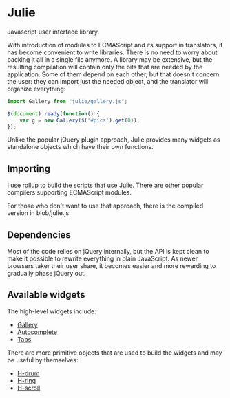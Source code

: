 # Julie

Javascript user interface library.

With introduction of modules to ECMAScript and its support in
translators, it has become convenient to write libraries. There is no
need to worry about packing it all in a single file anymore. A library
may be extensive, but the resulting compilation will contain only the
bits that are needed by the application. Some of them depend on each
other, but that doesn't concern the user: they can import just the
needed object, and the translator will organize everything:

```js
import Gallery from "julie/gallery.js";

$(document).ready(function() {
	var g = new Gallery($('#pics').get(0));
});
```

Unlike the popular jQuery plugin approach, Julie provides many widgets
as standalone objects which have their own functions.


## Importing

I use [rollup](https://github.com/rollup/rollup) to build the scripts
that use Julie. There are other popular compilers supporting ECMAScript
modules.

For those who don't want to use that approach, there is the compiled
version in blob/julie.js.


## Dependencies

Most of the code relies on jQuery internally, but the API is kept clean
to make it possible to rewrite everything in plain JavaScript. As newer
browsers taker their user share, it becomes easier and more rewarding
to gradually phase jQuery out.


## Available widgets

The high-level widgets include:

* [Gallery](gallery.md)
* [Autocomplete](autocomplete.md)
* [Tabs](tabs.md)

There are more primitive objects that are used to build the widgets
and may be useful by themselves:

* [H-drum](hdrum.md)
* [H-ring](hring.md)
* [H-scroll](hscroll.md)

